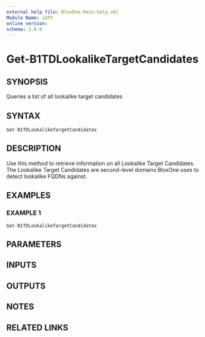 ```yaml
---
external help file: BloxOne-Main-help.xml
Module Name: ibPS
online version:
schema: 2.0.0
---
```


# Get-B1TDLookalikeTargetCandidates

## SYNOPSIS
Queries a list of all lookalike target candidates

## SYNTAX

```
Get-B1TDLookalikeTargetCandidates
```

## DESCRIPTION
Use this method to retrieve information on all Lookalike Target Candidates.
The Lookalike Target Candidates are second-level domains BloxOne uses to detect lookalike FQDNs against.

## EXAMPLES

### EXAMPLE 1
```
Get-B1TDLookalikeTargetCandidates
```

## PARAMETERS

## INPUTS

## OUTPUTS

## NOTES

## RELATED LINKS
